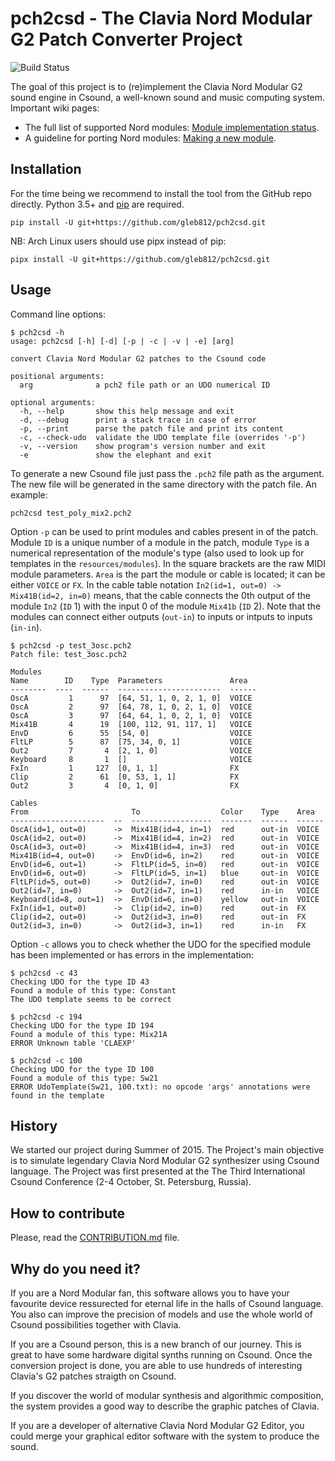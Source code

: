 # pch2csd - The Clavia Nord Modular G2 Patch Converter Project

![Build Status](https://github.com/gleb812/pch2csd/actions/workflows/ci.yml/badge.svg)

The goal of this project is to (re)implement the Clavia Nord Modular G2 sound
engine in Csound, a well-known sound and music computing system. Important wiki
pages:

- The full list of supported Nord modules: [Module implementation
  status](https://github.com/gleb812/pch2csd/wiki/Module-implementation-status).
- A guideline for porting Nord modules: [Making a new
  module](https://github.com/gleb812/pch2csd/wiki/Making-a-new-module).


## Installation

For the time being we recommend to install the tool from the GitHub repo directly. Python 3.5+ and
[pip](https://pip.pypa.io/en/stable/installing/) are required.

```
pip install -U git+https://github.com/gleb812/pch2csd.git
```

NB: Arch Linux users should use pipx instead of pip:
```
pipx install -U git+https://github.com/gleb812/pch2csd.git
```

## Usage 

Command line options:

```
$ pch2csd -h
usage: pch2csd [-h] [-d] [-p | -c | -v | -e] [arg]

convert Clavia Nord Modular G2 patches to the Csound code

positional arguments:
  arg              a pch2 file path or an UDO numerical ID

optional arguments:
  -h, --help       show this help message and exit
  -d, --debug      print a stack trace in case of error
  -p, --print      parse the patch file and print its content
  -c, --check-udo  validate the UDO template file (overrides '-p')
  -v, --version    show program's version number and exit
  -e               show the elephant and exit
```

To generate a new Csound file just pass the `.pch2` file path as the argument.
The new file will be generated in the same directory with the patch file. An
example:

```
pch2csd test_poly_mix2.pch2
```

Option `-p` can be used to print modules and cables present in of the patch.
Module `ID` is a unique number of a module in the patch, module `Type` is a
numerical representation of the module's type (also used to look up for
templates in the `resources/modules`). In the square brackets are the raw MIDI
module parameters. `Area` is the part the module or cable is located; it can
be either `VOICE` or `FX`. In the cable table notation `In2(id=1, out=0) ->
Mix41B(id=2, in=0)` means, that the cable connects the 0th output of the module
`In2` (`ID` 1) with the input 0 of the module `Mix41b` (`ID` 2). Note that the
modules can connect either outputs (`out-in`) to inputs or intputs to inputs
(`in-in`).

```
$ pch2csd -p test_3osc.pch2
Patch file: test_3osc.pch2

Modules
Name        ID    Type  Parameters               Area
--------  ----  ------  -----------------------  ------
OscA         1      97  [64, 51, 1, 0, 2, 1, 0]  VOICE
OscA         2      97  [64, 78, 1, 0, 2, 1, 0]  VOICE
OscA         3      97  [64, 64, 1, 0, 2, 1, 0]  VOICE
Mix41B       4      19  [100, 112, 91, 117, 1]   VOICE
EnvD         6      55  [54, 0]                  VOICE
FltLP        5      87  [75, 34, 0, 1]           VOICE
Out2         7       4  [2, 1, 0]                VOICE
Keyboard     8       1  []                       VOICE
FxIn         1     127  [0, 1, 1]                FX
Clip         2      61  [0, 53, 1, 1]            FX
Out2         3       4  [0, 1, 0]                FX

Cables
From                       To                  Color    Type    Area
---------------------  --  ------------------  -------  ------  ------
OscA(id=1, out=0)      ->  Mix41B(id=4, in=1)  red      out-in  VOICE
OscA(id=2, out=0)      ->  Mix41B(id=4, in=2)  red      out-in  VOICE
OscA(id=3, out=0)      ->  Mix41B(id=4, in=3)  red      out-in  VOICE
Mix41B(id=4, out=0)    ->  EnvD(id=6, in=2)    red      out-in  VOICE
EnvD(id=6, out=1)      ->  FltLP(id=5, in=0)   red      out-in  VOICE
EnvD(id=6, out=0)      ->  FltLP(id=5, in=1)   blue     out-in  VOICE
FltLP(id=5, out=0)     ->  Out2(id=7, in=0)    red      out-in  VOICE
Out2(id=7, in=0)       ->  Out2(id=7, in=1)    red      in-in   VOICE
Keyboard(id=8, out=1)  ->  EnvD(id=6, in=0)    yellow   out-in  VOICE
FxIn(id=1, out=0)      ->  Clip(id=2, in=0)    red      out-in  FX
Clip(id=2, out=0)      ->  Out2(id=3, in=0)    red      out-in  FX
Out2(id=3, in=0)       ->  Out2(id=3, in=1)    red      in-in   FX
```

Option `-c` allows you to check whether the UDO for the specified module has
been implemented or has errors in the implementation:

```
$ pch2csd -c 43
Checking UDO for the type ID 43
Found a module of this type: Constant
The UDO template seems to be correct

$ pch2csd -c 194
Checking UDO for the type ID 194
Found a module of this type: Mix21A
ERROR Unknown table 'CLAEXP'

$ pch2csd -c 100
Checking UDO for the type ID 100
Found a module of this type: Sw21
ERROR UdoTemplate(Sw21, 100.txt): no opcode 'args' annotations were found in the template
```

## History

We started our project during Summer of 2015. The Project's main objective is to
simulate legendary Clavia Nord Modular G2 synthesizer using Csound language. The
Project was first presented at the The Third International Csound Conference
(2-4 October, St. Petersburg, Russia).

## How to contribute

Please, read the
[CONTRIBUTION.md](https://github.com/gleb812/pch2csd/blob/master/CONTRIBUTION.md)
file.

## Why do you need it?

If you are a Nord Modular fan, this software allows you to have your favourite
device ressurected for eternal life in the halls of Csound language. You also
can improve the precision of models and use the whole world of Csound
possibilities together with Clavia.

If you are a Csound person, this is a new branch of our journey. This is great
to have some hardware digital synths running on Csound. Once the conversion
project is done, you are able to use hundreds of interesting Clavia's G2 patches
straigth on Csound.

If you discover the world of modular synthesis and algorithmic composition, the
system provides a good way to describe the graphic patches of Clavia.

If you are a developer of alternative Clavia Nord Modular G2 Editor, you could
merge your graphical editor software with the system to produce the sound.
